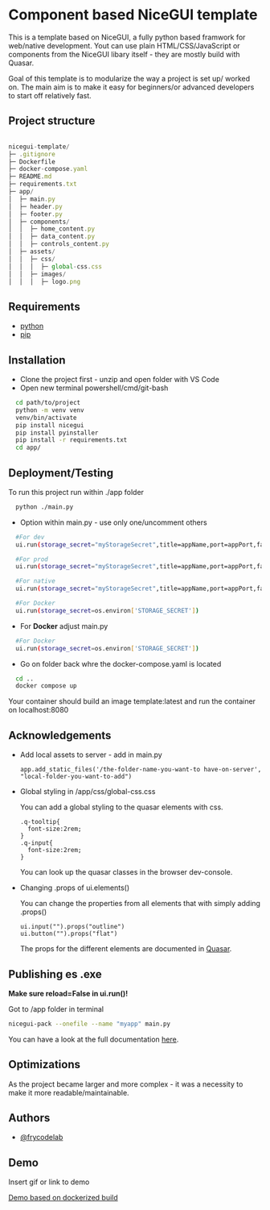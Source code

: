 
# Component based NiceGUI template 

This is a template based on NiceGUI, a fully python based framwork for web/native development. Yout can use plain HTML/CSS/JavaScript or components from the NiceGUI libary itself - they are mostly build with Quasar.

Goal of this template is to modularize the way a project is set up/ worked on.
The main aim is to make it easy for beginners/or advanced developers to start off relatively fast.




## Project structure

```javascript

nicegui-template/
├─ .gitignore
├─ Dockerfile
├─ docker-compose.yaml
├─ README.md
├─ requirements.txt
├─ app/
│  ├─ main.py
│  ├─ header.py
│  ├─ footer.py
│  ├─ components/
│  │  ├─ home_content.py
│  │  ├─ data_content.py
│  │  ├─ controls_content.py
│  ├─ assets/
│  │  ├─ css/
│  │  │  ├─ global-css.css
│  │  ├─ images/
│  │  │  ├─ logo.png

```


## Requirements

- [python]()
- [pip]()


## Installation

- Clone the project first - unzip and open folder with VS Code
- Open new terminal powershell/cmd/git-bash

```bash
  cd path/to/project
  python -m venv venv
  venv/bin/activate
  pip install nicegui
  pip install pyinstaller
  pip install -r requirements.txt
  cd app/
```
    
## Deployment/Testing

To run this project run within ./app folder

```bash
  python ./main.py
```

- Option within main.py - use only one/uncomment others

```bash
  #For dev
  ui.run(storage_secret="myStorageSecret",title=appName,port=appPort,favicon='🚀')

  #For prod
  ui.run(storage_secret="myStorageSecret",title=appName,port=appPort,favicon='🚀')

  #For native
  ui.run(storage_secret="myStorageSecret",title=appName,port=appPort,favicon='🚀',     reload=False, native=True, window_size=(1600,900))

  #For Docker
  ui.run(storage_secret=os.environ['STORAGE_SECRET'])
```

- For  **Docker** adjust main.py 

```bash
  #For Docker
  ui.run(storage_secret=os.environ['STORAGE_SECRET'])

```

- Go on folder back whre the docker-compose.yaml is located

```bash
  cd ..
  docker compose up

```

Your container should build an image template:latest and run the container on localhost:8080 



## Acknowledgements

- Add local assets to server - add in main.py

  ```
  app.add_static_files('/the-folder-name-you-want-to have-on-server', "local-folder-you-want-to-add")

  ```

- Global styling in /app/css/global-css.css

  You can add a global styling to the quasar elements with css.

  ```
  .q-tooltip{
    font-size:2rem;
  }
  .q-input{
    font-size:2rem;
  }

  ```

  You can look up the quasar classes in the browser dev-console.

- Changing .props of ui.elements()

  You can change the properties from all elements that with simply adding .props()

  ```
  ui.input("").props("outline")
  ui.button("").props("flat")

  ```

  The props for the different elements are documented in [Quasar]("https://quasar.dev/vue-components/input#input-types").

## Publishing es .exe

**Make sure reload=False in ui.run()!**

Got to /app folder in terminal

```bash
nicegui-pack --onefile --name "myapp" main.py
```

You can have a look at the full documentation [here]("https://nicegui.io/documentation/section_configuration_deployment").





## Optimizations

As the project became larger and more complex - it was a necessity to make it more readable/maintainable.




## Authors

- [@frycodelab](https://frycode-lab.com)


## Demo

Insert gif or link to demo

[Demo based on dockerized build]("https://nicegui-template-black-sun-7413.fly.dev/")

